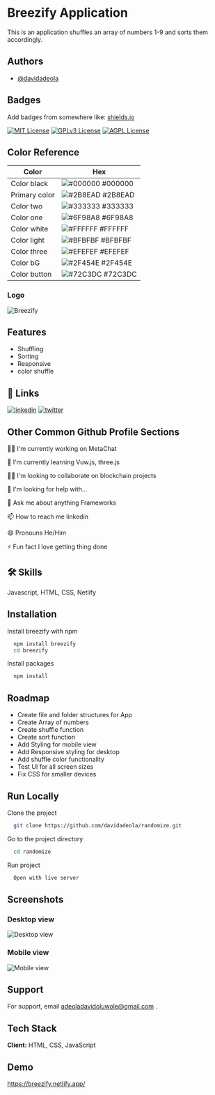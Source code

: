 # Breezify Application

This is an application shuffles an array of numbers 1-9 and sorts them accordingly.

## Authors

- [@davidadeola](https://www.github.com/davidadeola)

## Badges

Add badges from somewhere like: [shields.io](https://shields.io/)

[![MIT License](https://img.shields.io/badge/License-MIT-green.svg)](https://choosealicense.com/licenses/mit/)
[![GPLv3 License](https://img.shields.io/badge/License-GPL%20v3-yellow.svg)](https://opensource.org/licenses/)
[![AGPL License](https://img.shields.io/badge/license-AGPL-blue.svg)](http://www.gnu.org/licenses/agpl-3.0)

## Color Reference

| Color         | Hex                                                              |
| ------------- | ---------------------------------------------------------------- |
| Color black   | ![#000000](https://via.placeholder.com/10/000000?text=+) #000000 |
| Primary color | ![#2B8EAD](https://via.placeholder.com/10/2B8EAD?text=+) #2B8EAD |
| Color two     | ![#333333](https://via.placeholder.com/10/333333?text=+) #333333 |
| Color one     | ![#6F98A8](https://via.placeholder.com/10/6F98A8?text=+) #6F98A8 |
| Color white   | ![#FFFFFF](https://via.placeholder.com/10/FFFFFF?text=+) #FFFFFF |
| Color light   | ![#BFBFBF](https://via.placeholder.com/10/BFBFBF?text=+) #BFBFBF |
| Color three   | ![#EFEFEF](https://via.placeholder.com/10/EFEFEF?text=+) #EFEFEF |
| Color bG      | ![#2F454E](https://via.placeholder.com/10/2F454E?text=+) #2F454E |
| Color button  | ![#72C3DC](https://via.placeholder.com/10/72C3DC?text=+) #72C3DC |

### Logo

![Breezify](https://res.cloudinary.com/devkp5za2/image/upload/v1666133154/breezify_oafkqi.png)

## Features

- Shuffling
- Sorting
- Responsive
- color shuffle

## 🔗 Links

[![linkedin](https://img.shields.io/badge/linkedin-0A66C2?style=for-the-badge&logo=linkedin&logoColor=white)](https://www.linkedin.com/david-adeola)
[![twitter](https://img.shields.io/badge/twitter-1DA1F2?style=for-the-badge&logo=twitter&logoColor=white)](https://twitter.com/DavidAdeola_)

## Other Common Github Profile Sections

👩‍💻 I'm currently working on MetaChat

🧠 I'm currently learning Vuw.js, three.js

👯‍♀️ I'm looking to collaborate on blockchain projects

🤔 I'm looking for help with...

💬 Ask me about anything Frameworks

📫 How to reach me linkedin

😄 Pronouns He/Him

⚡️ Fun fact I love getting thing done

## 🛠 Skills

Javascript, HTML, CSS, Netlify

## Installation

Install breezify with npm

```bash
  npm install breezify
  cd breezify
```

Install packages

```bash
  npm install
```

## Roadmap

- Create file and folder structures for App
- Create Array of numbers
- Create shuffle function
- Create sort function
- Add Styling for mobile view
- Add Responsive styling for desktop
- Add shuffle color functionality
- Test UI for all screen sizes
- Fix CSS for smaller devices

## Run Locally

Clone the project

```bash
  git clone https://github.com/davidadeola/randomize.git
```

Go to the project directory

```bash
  cd randomize
```

Run project

```bash
  Open with live server
```

## Screenshots

### Desktop view

![Desktop view](https://res.cloudinary.com/devkp5za2/image/upload/v1666133155/desktop_breezify_agboel.jpg)

### Mobile view

![Mobile view](https://res.cloudinary.com/devkp5za2/image/upload/v1666133156/mobile_breezify_fgygyd.jpg)

## Support

For support, email adeoladavidoluwole@gmail.com .

## Tech Stack

**Client:** HTML, CSS, JavaScript

## Demo

https://breezify.netlify.app/
